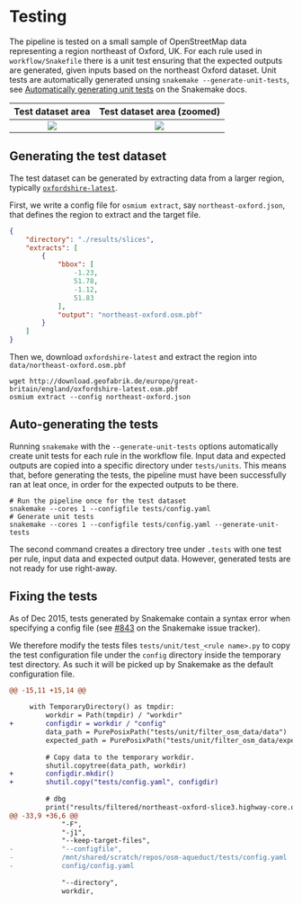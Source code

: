 # Testing

The pipeline is tested on a small sample of OpenStreetMap data
representing a region northeast of Oxford, UK. For each rule used in
`workflow/Snakefile` there is a unit test ensuring that the expected
outputs are generated, given inputs based on the northeast Oxford
dataset. Unit tests are automatically generated unsing `snakemake
--generate-unit-tests`, see [Automatically generating unit tests](https://snakemake.readthedocs.io/en/stable/snakefiles/testing.html) on the Snakemake docs.

Test dataset area          | Test dataset area (zoomed)
:-------------------------:|:-------------------------:
![](northeast-oxford.png)  |  ![](northeast-oxford_zoom.png)

## Generating the test dataset

The test dataset can be generated by extracting data from a larger
region, typically [`oxfordshire-latest`](http://download.geofabrik.de/europe/great-britain/england/oxfordshire.html).

First, we write a config file for `osmium extract`, say
`northeast-oxford.json`, that defines the region to extract and the
target file.

```json
{
    "directory": "./results/slices",
    "extracts": [
        {
            "bbox": [
                -1.23,
                51.78,
                -1.12,
                51.83
            ],
            "output": "northeast-oxford.osm.pbf"
        }
    ]
}

```

Then we, download `oxfordshire-latest` and extract the region into `data/northeast-oxford.osm.pbf`
```shell
wget http://download.geofabrik.de/europe/great-britain/england/oxfordshire-latest.osm.pbf
osmium extract --config northeast-oxford.json
```

## Auto-generating the tests

Running `snakemake` with the `--generate-unit-tests` options
automatically create unit tests for each rule in the workflow
file. Input data and expected outputs are copied into a specific
directory under `tests/units`. This means that, before generating the
tests, the pipeline must have been successfully ran at leat once, in
order for the expected outputs to be there.

```shell
# Run the pipeline once for the test dataset
snakemake --cores 1 --configfile tests/config.yaml
# Generate unit tests
snakemake --cores 1 --configfile tests/config.yaml --generate-unit-tests
```

The second command creates a directory tree under `.tests` with one
test per rule, input data and expected output data. However, generated
tests are not ready for use right-away.

## Fixing the tests

As of Dec 2015, tests generated by Snakemake contain a syntax error
when specifying a config file (see
[#843](https://github.com/snakemake/snakemake/issues/843) on the
Snakemake issue tracker).

We therefore modify the tests files `tests/unit/test_<rule name>.py` to
copy the test configuration file under the `config` directory inside
the temporary test directory. As such it will be picked up by
Snakemake as the default configuration file.

```diff
@@ -15,11 +15,14 @@
 
     with TemporaryDirectory() as tmpdir:
         workdir = Path(tmpdir) / "workdir"
+        configdir = workdir / "config"
         data_path = PurePosixPath("tests/unit/filter_osm_data/data")
         expected_path = PurePosixPath("tests/unit/filter_osm_data/expected")
 
         # Copy data to the temporary workdir.
         shutil.copytree(data_path, workdir)
+        configdir.mkdir()
+        shutil.copy("tests/config.yaml", configdir)
 
         # dbg
         print("results/filtered/northeast-oxford-slice3.highway-core.osm.pbf", file=sys.stderr)
@@ -33,9 +36,6 @@
             "-F", 
             "-j1",
             "--keep-target-files",
-            "--configfile",
-            /mnt/shared/scratch/repos/osm-aqueduct/tests/config.yaml
-            config/config.yaml
     
             "--directory",
             workdir,
```

